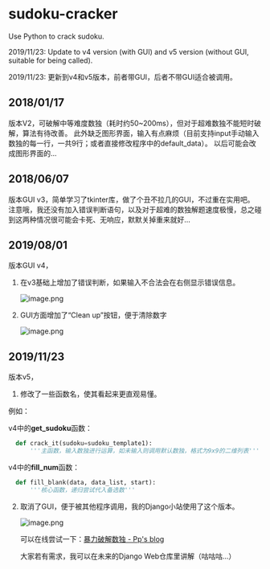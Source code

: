 # sudoku-cracker

Use Python to crack sudoku.

2019/11/23: Update to v4 version (with GUI) and v5 version (without GUI, suitable for being called).

2019/11/23: 更新到v4和v5版本，前者带GUI，后者不带GUI适合被调用。

## 2018/01/17

版本V2，可破解中等难度数独（耗时约50~200ms），但对于超难数独不能短时破解，算法有待改善。
此外缺乏图形界面，输入有点麻烦（目前支持input手动输入数独的每一行，一共9行；或者直接修改程序中的default_data）。
以后可能会改成图形界面的...

## 2018/06/07

版本GUI v3，简单学习了tkinter库，做了个丑不拉几的GUI，不过重在实用吧。
注意哦，我还没有加入错误判断语句，以及对于超难的数独解题速度极慢，总之碰到这两种情况很可能会卡死、无响应，默默关掉重来就好...

## 2019/08/01

版本GUI v4，

1. 在v3基础上增加了错误判断，如果输入不合法会在右侧显示错误信息。

   ![image.png](https://i.loli.net/2019/11/23/iqBMGALoX2baIPs.png)

    

2. GUI方面增加了“Clean up”按钮，便于清除数字

   ![image.png](https://i.loli.net/2019/11/23/PqVs6lno7fT2LKZ.png)

## 2019/11/23

版本v5，

1. 修改了一些函数名，使其看起来更直观易懂。

例如：

v4中的**get_sudoku**函数：

```python
  def crack_it(sudoku=sudoku_template1):
      '''主函数，输入数独进行运算，如未输入则调用默认数独，格式为9x9的二维列表'''
```

  v4中的**fill_num**函数：

```python
  def fill_blank(data, data_list, start): 
      '''核心函数，递归尝试代入备选数'''
```

  

2. 取消了GUI，便于被其他程序调用，我的Django小站使用了这个版本。

   ![image.png](https://i.loli.net/2019/11/23/Y6myZhAKTXHgNf3.png)

   可以在线尝试一下：[暴力破解数独 - Pp's blog](https://cpruan.com/projects/script/cracking-sudoku/)

   大家若有需求，我可以在未来的Django Web仓库里讲解（咕咕咕...）
